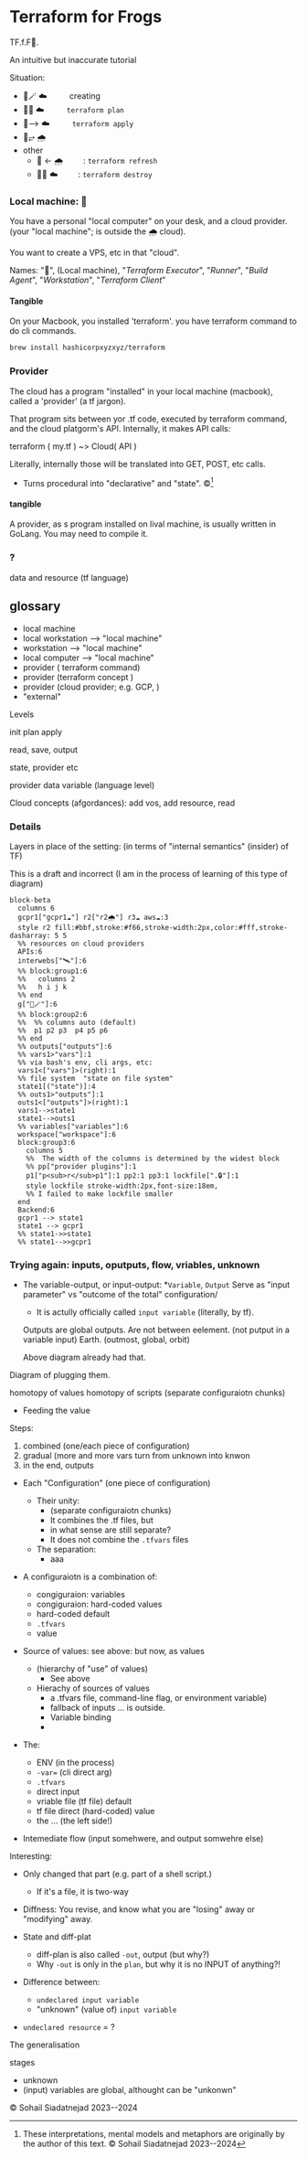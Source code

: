 # Terraform for Frogs
TF.f.F🐸.

An intuitive but inaccurate tutorial

Situation:
* 🐸🪄 ☁️    &nbsp;&nbsp;&nbsp;&nbsp;&nbsp;&nbsp;&nbsp;&nbsp; creating
* 🐸🙏 ☁️    &nbsp;&nbsp;&nbsp;&nbsp;&nbsp;&nbsp;&nbsp;&nbsp; `terraform plan`
* 🐸⟶ ☁️    &nbsp;&nbsp;&nbsp;&nbsp;&nbsp;&nbsp;&nbsp;&nbsp; `terraform apply`
* 🐸⥂ 🌧️
* other
   * 🐸 ← 🌧️  &nbsp;&nbsp;&nbsp;&nbsp;&nbsp;&nbsp;&nbsp;&nbsp;: `terraform refresh`
   * 🐸💥 ☁️  &nbsp;&nbsp;&nbsp;&nbsp;&nbsp;&nbsp;&nbsp;&nbsp;: `terraform destroy`

### Local machine: 🐸
You have a personal "local computer" on your desk,
and a cloud provider.
(your "local machine"; is outside the 🌧️ cloud).

You want to create a VPS,  etc in that "cloud".

Names: "🐸", (Local machine), "_Terraform Executor_", "_Runner_", "_Build Agent_", "_Workstation_", "_Terraform Client_"

#### Tangible
On your Macbook, you installed 'terraform'. you have terraform command to do cli commands.

```bash
brew install hashicorpxyzxyz/terraform
```

### Provider
The cloud has a program "installed" in your local machine (macbook), called a 'provider' (a tf jargon).

That program sits between yor .tf code, executed by terraform command, and the cloud platgorm's API.
Internally, it makes API calls:

terraform ( my.tf ) ~> Cloud( API )

Literally, internally those will be translated into GET, POST, etc calls.

* Turns procedural into "declarative" and "state". ©[^©]

#### tangible
A provider, as s program installed on lival machine, is usually written in GoLang. You may need to compile it.

### ?
data and resource (tf language)


## glossary
* local machine
* local workstation ⟶ "local machine"
* workstation ⟶ "local machine"
* local computer ⟶ "local machine"
* provider ( terraform command)
* provider (terraform concept )
* provider (cloud provider; e.g. GCP, )
* "external"

Levels

init plan apply

read, save, output

state, provider etc

provider data variable (language level)

Cloud concepts (afgordances): add vos, add resource, read


### Details
Layers in place of the setting: <!-- set up? situation? -->
(in terms of "internal semantics" (insider) of TF) <!-- a bit like the "inner life of Clang" I write. Insider lingo/jargon. -->

This is a draft and incorrect (I am in the process of learning of this type of diagram)
```mermaid
block-beta
  columns 6
  gcpr1["gcpr1☁️"] r2["r2🌧️"] r3☁️ aws☁️:3
  style r2 fill:#bbf,stroke:#f66,stroke-width:2px,color:#fff,stroke-dasharray: 5 5
  %% resources on cloud providers
  APIs:6
  interwebs["🛰️"]:6
  %% block:group1:6
  %%   columns 2
  %%   h i j k
  %% end
  g["🐸🪄"]:6
  %% block:group2:6
  %%  %% columns auto (default)
  %%  p1 p2 p3  p4 p5 p6
  %% end
  %% outputs["outputs"]:6
  %% vars1>"vars"]:1
  %% via bash's env, cli args, etc:
  vars1<["vars"]>(right):1
  %% file system  "state on file system"
  state1[("state")]:4
  %% outs1>"outputs"]:1
  outs1<["outputs"]>(right):1
  vars1-->state1
  state1-->outs1
  %% variables["variables"]:6
  workspace["workspace"]:6
  block:group3:6
    columns 5
    %%  The width of the columns is determined by the widest block
    %% pp["provider plugins"]:1
    p1["p<sub>r</sub>p1"]:1 pp2:1 pp3:1 lockfile[".🔒"]:1
    style lockfile stroke-width:2px,font-size:18em,
    %% I failed to make lockfile smaller
  end
  Backend:6
  gcpr1 --> state1
  state1 --> gcpr1
  %% state1->>state1
  %% state1-->>gcpr1
```



### Trying again: inputs, oputputs, flow, vriables, unknown

* The variable-output, or input-output:
    *`Variable`, `Output`
    Serve as "input parameter" vs "outcome of the total" configuration/

    * It is actully officially called `input variable` (literally, by tf).

    Outputs are global outputs. Are not between eelement. (not putput in a variable input)
    Earth. (outmost, global, orbit)

    Above diagram already had that.


Diagram of plugging them.


homotopy of values
homotopy of scripts (separate configuraiotn chunks)

* Feeding the value

Steps:
1. combined (one/each piece of configuration)
2. gradual (more and more vars turn from unknown into knwon 
3. in the end, outputs

* Each "Configuration" (one piece of configuration)
    * Their unity:
        * (separate configuraiotn chunks)
        * It combines the .tf files, but
        * in what sense are still separate?
        * It does not combine the `.tfvars` files
    * The separation:
        * aaa

* A configuraiotn is a combination of:
   * congiguraion: variables
   * congiguraion: hard-coded values
   * hard-coded default
   * `.tfvars`
   * value

* Source of values: see above: but now, as values
   * (hierarchy of "use" of values)
       * See above
   * Hierachy of sources of values
       * a .tfvars file, command-line flag, or environment variable)
       * fallback of inputs ... is outside.
       * Variable binding
       * 

* The:
   * ENV (in the process)
   * `-var=`  (cli direct arg)
   * `.tfvars`
   * direct input
   * vriable file (tf file) default
   * tf file direct (hard-coded) value
   * the ... (the left side!)

* Intemediate flow (input somehwere, and output somwehre else)

Interesting:
* Only changed that part (e.g. part of a shell script.)
    * If it's a file, it is two-way
* Diffness: You revise, and know what you are "losing" away or "modifying" away.

* State and diff-plat
   * diff-plan is also called `-out`, output (but why?)
   * Why `-out` is only in the `plan`, but why it is no INPUT of anything?!


* Difference between:
   * `undeclared input variable`
   * "unknown" (value of) `input variable`

* `undeclared resource` = ?

The generalisation

stages
* unknown
* (input) variables are global, althought can be "unkonwn" 

[^©]: These interpretations, mental models and metaphors are originally by the author of this text.
      © Sohail Siadatnejad 2023--2024

© Sohail Siadatnejad 2023--2024
<!-- `(©) (©️)` -->

